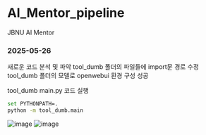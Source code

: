# AI_Mentor_pipeline
JBNU AI Mentor

### 2025-05-26
새로운 코드 분석 및 파악
tool_dumb 폴더의 파일들에 import문 경로 수정
tool_dumb 폴더의 모델로 openwebui 환경 구성 성공

tool_dumb main.py 코드 실행
```bash
set PYTHONPATH=.
python -m tool_dumb.main
```
![image](https://github.com/user-attachments/assets/a4ac129d-649c-472c-ace5-595294534ac6)
![image](https://github.com/user-attachments/assets/26d7380f-22e6-4995-97c9-d707dc666dee)
